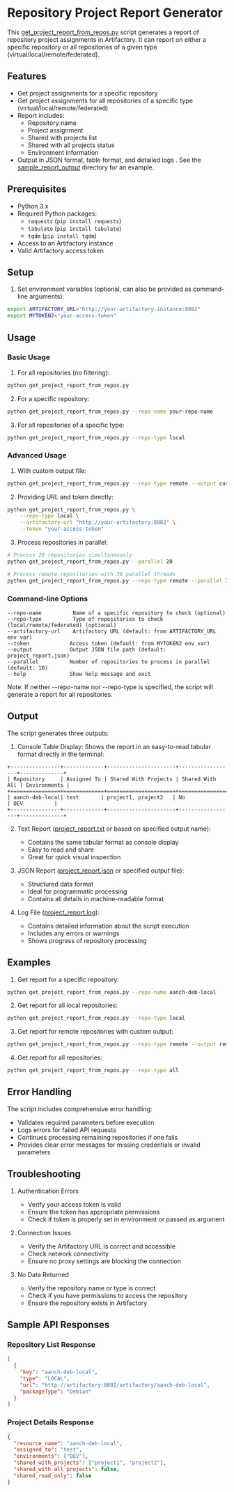 # Repository Project Report Generator

This [get_project_report_from_repos.py](get_project_report_from_repos.py) script generates a report of repository project assignments in Artifactory. It can report on either a specific repository or all repositories of a given type (virtual/local/remote/federated).

## Features

- Get project assignments for a specific repository
- Get project assignments for all repositories of a specific type (virtual/local/remote/federated)
- Report includes:
  - Repository name
  - Project assignment
  - Shared with projects list
  - Shared with all projects status
  - Environment information
- Output in  JSON format, table format, and detailed logs . See the [sample_report_output](sample_report_output) directory for an example.

## Prerequisites

- Python 3.x
- Required Python packages:
  - `requests` (`pip install requests`)
  - `tabulate` (`pip install tabulate`)
  - `tqdm` (`pip install tqdm`)
- Access to an Artifactory instance
- Valid Artifactory access token

## Setup

1. Set environment variables (optional, can also be provided as command-line arguments):

```bash
export ARTIFACTORY_URL="http://your-artifactory-instance:8082"
export MYTOKEN2="your-access-token"
```

## Usage

### Basic Usage

1. For all repositories (no filtering):

```bash
python get_project_report_from_repos.py
```

2. For a specific repository:

```bash
python get_project_report_from_repos.py --repo-name your-repo-name
```

3. For all repositories of a specific type:

```bash
python get_project_report_from_repos.py --repo-type local
```

### Advanced Usage

1. With custom output file:

```bash
python get_project_report_from_repos.py --repo-type remote --output custom_report.json
```

2. Providing URL and token directly:

```bash
python get_project_report_from_repos.py \
    --repo-type local \
    --artifactory-url "http://your-artifactory:8082" \
    --token "your-access-token"
```

3. Process repositories in parallel:

```bash
# Process 20 repositories simultaneously
python get_project_report_from_repos.py --parallel 20

# Process remote repositories with 30 parallel threads
python get_project_report_from_repos.py --repo-type remote --parallel 30
```

### Command-line Options

```
--repo-name          Name of a specific repository to check (optional)
--repo-type          Type of repositories to check (local/remote/federated) (optional)
--artifactory-url    Artifactory URL (default: from ARTIFACTORY_URL env var)
--token             Access token (default: from MYTOKEN2 env var)
--output            Output JSON file path (default: project_report.json)
--parallel          Number of repositories to process in parallel (default: 10)
--help              Show help message and exit
```

Note: If neither --repo-name nor --repo-type is specified, the script will generate a report for all repositories.

## Output

The script generates three outputs:

1. Console Table Display:
   Shows the report in an easy-to-read tabular format directly in the terminal:

```
+----------------+-------------+----------------------+------------------+--------------+
| Repository     | Assigned To | Shared With Projects | Shared With All | Environments |
+================+=============+======================+==================+==============+
| aanch-deb-local| test       | project1, project2   | No              | DEV          |
+----------------+-------------+----------------------+------------------+--------------+
```

2. Text Report ([project_report.txt](sample_report_output/project_report.txt) or based on specified output name):
   - Contains the same tabular format as console display
   - Easy to read and share
   - Great for quick visual inspection

3. JSON Report ([project_report.json]((sample_report_output/project_report.json)) or specified output file):
   - Structured data format
   - Ideal for programmatic processing
   - Contains all details in machine-readable format

4. Log File ([project_report.log](sample_report_output/project_report.log)):
   - Contains detailed information about the script execution
   - Includes any errors or warnings
   - Shows progress of repository processing

## Examples

1. Get report for a specific repository:

```bash
python get_project_report_from_repos.py --repo-name aanch-deb-local
```

2. Get report for all local repositories:

```bash
python get_project_report_from_repos.py --repo-type local
```

3. Get report for remote repositories with custom output:

```bash
python get_project_report_from_repos.py --repo-type remote --output remote_repos_report.json
```

4. Get report for all repositories:

```bash
python get_project_report_from_repos.py --repo-type all
```

## Error Handling

The script includes comprehensive error handling:

- Validates required parameters before execution
- Logs errors for failed API requests
- Continues processing remaining repositories if one fails
- Provides clear error messages for missing credentials or invalid parameters

## Troubleshooting

1. Authentication Errors
   - Verify your access token is valid
   - Ensure the token has appropriate permissions
   - Check if token is properly set in environment or passed as argument

2. Connection Issues
   - Verify the Artifactory URL is correct and accessible
   - Check network connectivity
   - Ensure no proxy settings are blocking the connection

3. No Data Returned
   - Verify the repository name or type is correct
   - Check if you have permissions to access the repository
   - Ensure the repository exists in Artifactory

## Sample API Responses

### Repository List Response
```json
[
  {
    "key": "aanch-deb-local",
    "type": "LOCAL",
    "url": "http://artifactory:8082/artifactory/aanch-deb-local",
    "packageType": "Debian"
  }
]
```

### Project Details Response
```json
{
  "resource_name": "aanch-deb-local",
  "assigned_to": "test",
  "environments": ["DEV"],
  "shared_with_projects": ["project1", "project2"],
  "shared_with_all_projects": false,
  "shared_read_only": false
}
